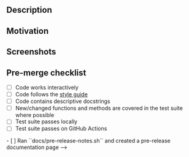## Description
<!--- Describe individual changes -->

## Motivation
<!--- Why is this change required? What problem does it solve? Do any design decisions warrant discussion? -->
<!--- If it fixes an open issue, please link to the issue here. -->

<!--
## Where Has This Been Documented?
<!--  Include where the changes made have been documented. -->
<!--  This can simply be  a comment in the code or updating a docstring -->

## Screenshots

## Pre-merge checklist

- [ ] Code works interactively
- [ ] Code follows the [style guide](https://pcdshub.github.io/style.html)
- [ ] Code contains descriptive docstrings
- [ ] New/changed functions and methods are covered in the test suite where possible
- [ ] Test suite passes locally
- [ ] Test suite passes on GitHub Actions
<!--> - [ ] Ran ``docs/pre-release-notes.sh`` and created a pre-release documentation page -->
